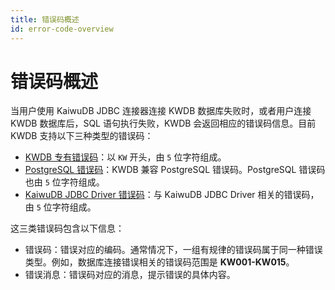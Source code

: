 ```yaml
---
title: 错误码概述
id: error-code-overview
---
```


# 错误码概述

当用户使用 KaiwuDB JDBC 连接器连接 KWDB 数据库失败时，或者用户连接 KWDB 数据库后，SQL 语句执行失败，KWDB 会返回相应的错误码信息。目前 KWDB 支持以下三种类型的错误码：

- [KWDB 专有错误码](./error-code-kaiwudb.md)：以 `KW` 开头，由 `5` 位字符组成。
- [PostgreSQL 错误码](./error-code-postgresql.md)：KWDB 兼容 PostgreSQL 错误码。PostgreSQL 错误码也由 `5` 位字符组成。
- [KaiwuDB JDBC Driver 错误码](./error-code-jdbc-driver.md)：与 KaiwuDB JDBC Driver 相关的错误码，由 `5` 位字符组成。

这三类错误码包含以下信息：

- 错误码：错误对应的编码。通常情况下，一组有规律的错误码属于同一种错误类型。例如，数据库连接错误相关的错误码范围是 **KW001-KW015**。
- 错误消息：错误码对应的消息，提示错误的具体内容。
